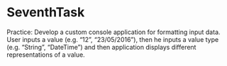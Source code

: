 # SeventhTask
Practice: Develop a custom console application for formatting input data.
User inputs a value (e.g. “12”, “23/05/2016”), then he inputs a value type (e.g. “String”, “DateTime”)
and then application displays different representations of a value.

